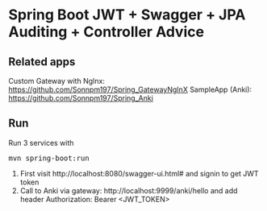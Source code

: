 # Spring Boot JWT + Swagger + JPA Auditing + Controller Advice

## Related apps

Custom Gateway with NgInx: https://github.com/Sonnpm197/Spring_GatewayNgInX
SampleApp (Anki): https://github.com/Sonnpm197/Spring_Anki

## Run

Run 3 services with <pre>mvn spring-boot:run</pre>

1. First visit http://localhost:8080/swagger-ui.html# and signin to get JWT token
2. Call to Anki via gateway: http://localhost:9999/anki/hello and add header Authorization: Bearer <JWT_TOKEN>